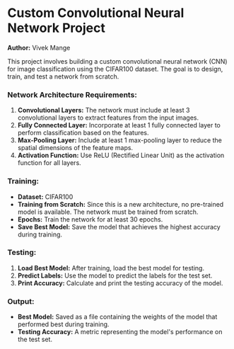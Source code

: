 # Custom Convolutional Neural Network Project

**Author:** Vivek Mange

This project involves building a custom convolutional neural network (CNN) for image classification using the CIFAR100 dataset. The goal is to design, train, and test a network from scratch.

### Network Architecture Requirements:

1. **Convolutional Layers:** The network must include at least 3 convolutional layers to extract features from the input images.
2. **Fully Connected Layer:** Incorporate at least 1 fully connected layer to perform classification based on the features.
3. **Max-Pooling Layer:** Include at least 1 max-pooling layer to reduce the spatial dimensions of the feature maps.
4. **Activation Function:** Use ReLU (Rectified Linear Unit) as the activation function for all layers.

### Training:

- **Dataset:** CIFAR100
- **Training from Scratch:** Since this is a new architecture, no pre-trained model is available. The network must be trained from scratch.
- **Epochs:** Train the network for at least 30 epochs.
- **Save Best Model:** Save the model that achieves the highest accuracy during training.

### Testing:

1. **Load Best Model:** After training, load the best model for testing.
2. **Predict Labels:** Use the model to predict the labels for the test set.
3. **Print Accuracy:** Calculate and print the testing accuracy of the model.

### Output:

- **Best Model:** Saved as a file containing the weights of the model that performed best during training.
- **Testing Accuracy:** A metric representing the model's performance on the test set.

